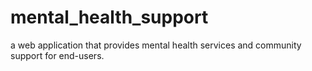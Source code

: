 # mental_health_support
a web application that provides mental health services and community support for end-users.
